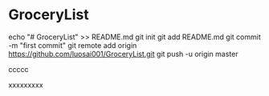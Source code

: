 # GroceryList
echo "# GroceryList" >> README.md
git init
git add README.md
git commit -m "first commit"
git remote add origin https://github.com/luosai001/GroceryList.git
git push -u origin master



ccccc


xxxxxxxxx
